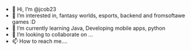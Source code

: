 - 👋 Hi, I’m @jcob23
- 👀 I’m interested in, fantasy worlds, esports, backend and fromsoftawe games :D
- 🌱 I’m currently learning Java, Developing mobile apps, python
- 💞️ I’m looking to collaborate on ...
- 📫 How to reach me....

<!---
jcob23/jcob23 is a ✨ special ✨ repository because its `README.md` (this file) appears on your GitHub profile.
You can click the Preview link to take a look at your changes.
--->
